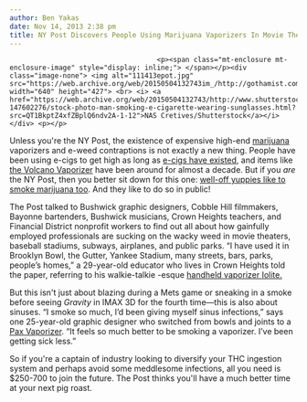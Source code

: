 ```yaml
---
author: Ben Yakas
date: Nov 14, 2013 2:38 pm
title: NY Post Discovers People Using Marijuana Vaporizers In Movie Theaters, Parks, Subways
---
```


	
										<p><span class="mt-enclosure mt-enclosure-image" style="display: inline;"> </span></p><div class="image-none"> <img alt="111413epot.jpg" src="https://web.archive.org/web/20150504132743im_/http://gothamist.com/attachments/byakas/111413epot.jpg" width="640" height="427"> <br> <i> <a href="https://web.archive.org/web/20150504132743/http://www.shutterstock.com/pic-147602276/stock-photo-man-smoking-e-cigarette-wearing-sunglasses.html?src=QT1BkptZ4xfZBplQ6ndv2A-1-12">NAS Cretives/Shutterstock</a></i></div> <p></p>

<p>Unless you&apos;re the NY Post, the existence of expensive high-end <a href="https://web.archive.org/web/20150504132743/http://gothamist.com/tags/marijuana">marijuana</a> vaporizers and e-weed contraptions is not exactly a new thing. People have been using e-cigs to get high as long as <a href="https://web.archive.org/web/20150504132743/http://nation.time.com/2013/10/11/smokers-are-using-e-cigarettes-to-get-high/">e-cigs have existed</a>, and items like <a href="https://web.archive.org/web/20150504132743/http://volcanovaporizer.com/">the Volcano Vaporizer</a> have been around for almost a decade. But if you <em>are</em> the NY Post, then you better sit down for this one: <a href="https://web.archive.org/web/20150504132743/http://nypost.com/2013/11/14/pot-vaporizers-let-professionals-get-stoned/">well-off yuppies like to smoke marijuana too</a>. And they like to do so in public! </p>

<p>The Post talked to Bushwick graphic designers, Cobble Hill filmmakers, Bayonne bartenders, Bushwick musicians, Crown Heights teachers, and Financial District nonprofit workers to find out all about how gainfully employed professionals are sucking on the wacky weed in movie theaters, baseball stadiums, subways, airplanes, and public parks. &#x201C;I have used it in Brooklyn Bowl, the Gutter, Yankee Stadium, many streets, bars, parks, people&#x2019;s homes,&#x201D; a 29-year-old educator who lives in Crown Heights told the paper, referring to his walkie-talkie -esque <a href="https://web.archive.org/web/20150504132743/http://www.iolite.com/">handheld vaporizer Iolite.</a></p>

<p>But this isn&apos;t just about blazing during a Mets game or sneaking in a smoke before seeing <em>Gravity</em> in IMAX 3D for the fourth time&#x2014;this is also about sinuses. &#x201C;I smoke so much, I&#x2019;d been giving myself sinus infections,&#x201D; says one 25-year-old graphic designer who switched from bowls and joints to a <a href="https://web.archive.org/web/20150504132743/http://www.ploom.com/pax">Pax Vaporizer</a>. &#x201C;It feels so much better to be smoking a vaporizer. I&#x2019;ve been getting sick less.&#x201D; </p>

<p>So if you&apos;re a captain of industry looking to diversify your THC ingestion system and perhaps avoid some meddlesome infections, all you need is $250-700 to join the future. The Post thinks you&apos;ll have a much better time at your next pig roast. </p>					
										
									
				